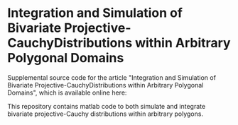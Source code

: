 # Integration and Simulation of Bivariate Projective-CauchyDistributions within Arbitrary Polygonal Domains
Supplemental source code for the article "Integration and Simulation of Bivariate Projective-CauchyDistributions within Arbitrary Polygonal Domains", 
which is available online here: <SOON>
  
This repository contains matlab code to both simulate and integrate bivariate projective-Cauchy distributions within arbitrary polygons.
